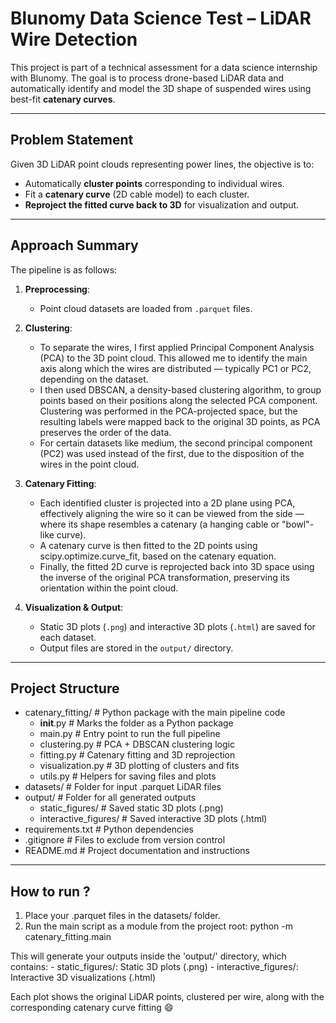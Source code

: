 # Blunomy Data Science Test – LiDAR Wire Detection

This project is part of a technical assessment for a data science internship with Blunomy. The goal is to process drone-based LiDAR data and automatically identify and model the 3D shape of suspended wires using best-fit **catenary curves**.

---

## Problem Statement

Given 3D LiDAR point clouds representing power lines, the objective is to:

- Automatically **cluster points** corresponding to individual wires.
- Fit a **catenary curve** (2D cable model) to each cluster.
- **Reproject the fitted curve back to 3D** for visualization and output.

---

## Approach Summary

The pipeline is as follows:

1. **Preprocessing**:
   - Point cloud datasets are loaded from `.parquet` files.

2. **Clustering**:
   - To separate the wires, I first applied Principal Component Analysis (PCA) to the 3D point cloud. This allowed me to identify the main axis along which the wires are distributed — typically PC1 or PC2, depending on the dataset.
   - I then used DBSCAN, a density-based clustering algorithm, to group points based on their positions along the selected PCA component. Clustering was performed in the PCA-projected space, but the resulting labels were mapped back to the original 3D points, as PCA preserves the order of the data.
   - For certain datasets like medium, the second principal component (PC2) was used instead of the first, due to the disposition of the wires in the point cloud.

3. **Catenary Fitting**:
   - Each identified cluster is projected into a 2D plane using PCA, effectively aligning the wire so it can be viewed from the side — where its shape resembles a catenary (a hanging cable or "bowl"-like curve).
   - A catenary curve is then fitted to the 2D points using scipy.optimize.curve_fit, based on the catenary equation.
   - Finally, the fitted 2D curve is reprojected back into 3D space using the inverse of the original PCA transformation, preserving its orientation within the point cloud.

4. **Visualization & Output**:
   - Static 3D plots (`.png`) and interactive 3D plots (`.html`) are saved for each dataset.
   - Output files are stored in the `output/` directory.

---

## Project Structure

- catenary_fitting/           # Python package with the main pipeline code
   - __init__.py                   # Marks the folder as a Python package
   - main.py                       # Entry point to run the full pipeline
   - clustering.py                 # PCA + DBSCAN clustering logic
   - fitting.py                    # Catenary fitting and 3D reprojection
   - visualization.py              # 3D plotting of clusters and fits
   - utils.py                      # Helpers for saving files and plots
- datasets/                   # Folder for input .parquet LiDAR files
- output/                     # Folder for all generated outputs
   - static_figures/               # Saved static 3D plots (.png)
   - interactive_figures/          # Saved interactive 3D plots (.html)
- requirements.txt            # Python dependencies
- .gitignore                  # Files to exclude from version control
- README.md                   # Project documentation and instructions

---

## How to run ?

1. Place your .parquet files in the datasets/ folder.
2. Run the main script as a module from the project root: python -m catenary_fitting.main

This will generate your outputs inside the 'output/' directory, which contains:
    - static_figures/: Static 3D plots (.png)
    - interactive_figures/: Interactive 3D visualizations (.html)

Each plot shows the original LiDAR points, clustered per wire, along with the corresponding catenary curve fitting 😄
